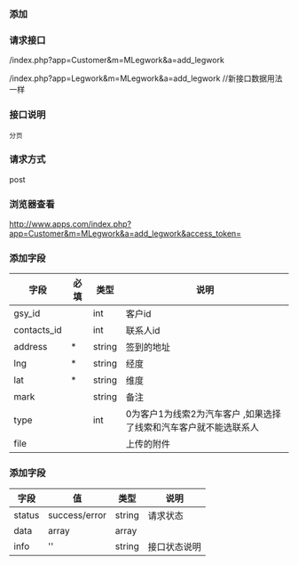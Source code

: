 ### **添加**

### **请求接口**
/index.php?app=Customer&m=MLegwork&a=add_legwork

/index.php?app=Legwork&m=MLegwork&a=add_legwork  //新接口数据用法一样
### **接口说明**
`分页`

### **请求方式**
post

### **浏览器查看**
http://www.apps.com/index.php?app=Customer&m=MLegwork&a=add_legwork&access_token=




### **添加字段**
|字段       |必填            |类型     |说明       |
| --------- |--------      |-------- |--------   |   
|gsy_id     |              |int      | 客户id    |
|contacts_id|              | int     | 联系人id   |
|address    |  *           | string  | 签到的地址 |
|lng        |  *           | string  |经度       |
|lat        |  *           | string  | 维度      |
|mark       |              | string  | 备注      |
|type       |              | int  | 0为客户1为线索2为汽车客户 ,如果选择了线索和汽车客户就不能选联系人      |
|file       |            |      |上传的附件|

### **添加字段**
|字段       |值             |类型    |说明           |
| --------- |--------      |--------|--------       |
|status     |success/error |string |请求状态         |
|data       |array         |array  | |
|info       | '' | string | 接口状态说明  |